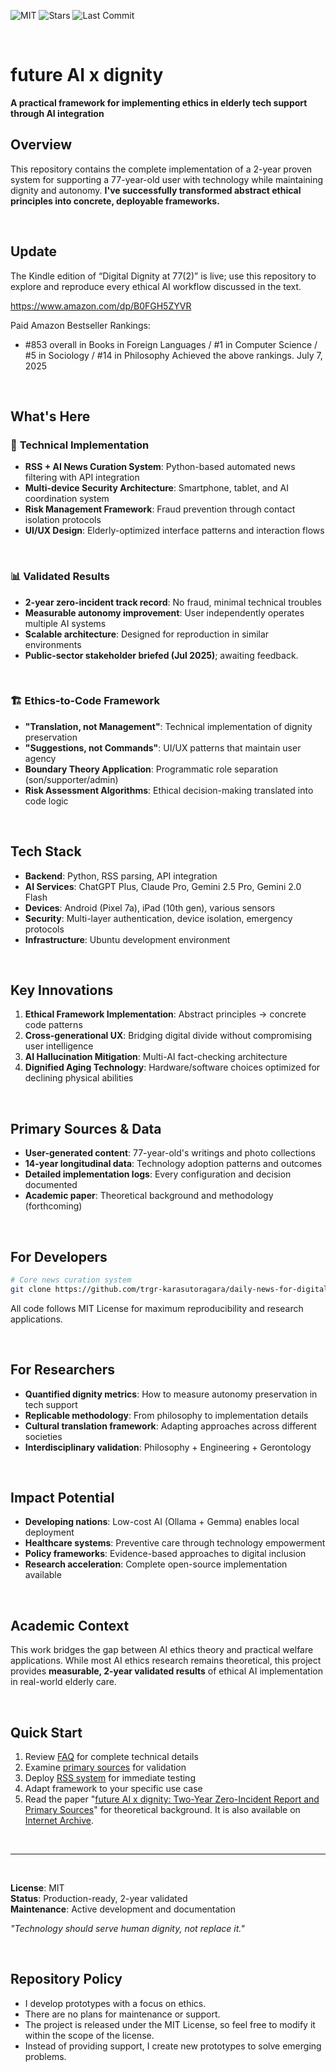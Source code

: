 ![MIT](https://img.shields.io/github/license/trgr-karasutoragara/trgr-karasutoragara.github.io)
![Stars](https://img.shields.io/github/stars/trgr-karasutoragara/trgr-karasutoragara.github.io?style=social)
![Last Commit](https://img.shields.io/github/last-commit/trgr-karasutoragara/trgr-karasutoragara.github.io)


<br>


# future AI x dignity

**A practical framework for implementing ethics in elderly tech support through AI integration**

## Overview

This repository contains the complete implementation of a 2-year proven system for supporting a 77-year-old user with technology while maintaining dignity and autonomy. **I've successfully transformed abstract ethical principles into concrete, deployable frameworks.**

<br>

## Update
The Kindle edition of “Digital Dignity at 77(2)” is live; use this repository to explore and reproduce every ethical AI workflow discussed in the text.

https://www.amazon.com/dp/B0FGH5ZYVR

Paid Amazon
Bestseller Rankings:

* \#853 overall in Books in Foreign Languages
  / #1 in Computer Science
  / #5 in Sociology
  / #14 in Philosophy
  Achieved the above rankings.
July 7, 2025

<br>

## What's Here

### 🔧 **Technical Implementation**
- **RSS + AI News Curation System**: Python-based automated news filtering with API integration
- **Multi-device Security Architecture**: Smartphone, tablet, and AI coordination system
- **Risk Management Framework**: Fraud prevention through contact isolation protocols
- **UI/UX Design**: Elderly-optimized interface patterns and interaction flows

<br>

### 📊 **Validated Results** 
- **2-year zero-incident track record**: No fraud, minimal technical troubles
- **Measurable autonomy improvement**: User independently operates multiple AI systems
- **Scalable architecture**: Designed for reproduction in similar environments
- **Public-sector stakeholder briefed (Jul 2025)**; awaiting feedback.

<br>

### 🏗️ **Ethics-to-Code Framework**
- **"Translation, not Management"**: Technical implementation of dignity preservation
- **"Suggestions, not Commands"**: UI/UX patterns that maintain user agency
- **Boundary Theory Application**: Programmatic role separation (son/supporter/admin)
- **Risk Assessment Algorithms**: Ethical decision-making translated into code logic

<br>

## Tech Stack

- **Backend**: Python, RSS parsing, API integration
- **AI Services**: ChatGPT Plus, Claude Pro, Gemini 2.5 Pro, Gemini 2.0 Flash
- **Devices**: Android (Pixel 7a), iPad (10th gen), various sensors
- **Security**: Multi-layer authentication, device isolation, emergency protocols
- **Infrastructure**: Ubuntu development environment

<br>

## Key Innovations

1. **Ethical Framework Implementation**: Abstract principles → concrete code patterns
2. **Cross-generational UX**: Bridging digital divide without compromising user intelligence  
3. **AI Hallucination Mitigation**: Multi-AI fact-checking architecture
4. **Dignified Aging Technology**: Hardware/software choices optimized for declining physical abilities

<br>

## Primary Sources & Data

- **User-generated content**: 77-year-old's writings and photo collections
- **14-year longitudinal data**: Technology adoption patterns and outcomes
- **Detailed implementation logs**: Every configuration and decision documented
- **Academic paper**: Theoretical background and methodology (forthcoming)

<br>

## For Developers

```bash
# Core news curation system
git clone https://github.com/trgr-karasutoragara/daily-news-for-digital-dignity
```

All code follows MIT License for maximum reproducibility and research applications.

<br>

## For Researchers

- **Quantified dignity metrics**: How to measure autonomy preservation in tech support
- **Replicable methodology**: From philosophy to implementation details
- **Cultural translation framework**: Adapting approaches across different societies
- **Interdisciplinary validation**: Philosophy + Engineering + Gerontology

<br>

## Impact Potential

- **Developing nations**: Low-cost AI (Ollama + Gemma) enables local deployment
- **Healthcare systems**: Preventive care through technology empowerment  
- **Policy frameworks**: Evidence-based approaches to digital inclusion
- **Research acceleration**: Complete open-source implementation available

<br>

## Academic Context

This work bridges the gap between AI ethics theory and practical welfare applications. While most AI ethics research remains theoretical, this project provides **measurable, 2-year validated results** of ethical AI implementation in real-world elderly care.

<br>

## Quick Start

1. Review [FAQ](https://trgr-karasutoragara.github.io/faq.html) for complete technical details
2. Examine [primary sources](https://trgr-karasutoragara.github.io/) for validation
3. Deploy [RSS system](https://github.com/trgr-karasutoragara/daily-news-for-digital-dignity) for immediate testing
4. Adapt framework to your specific use case
5. Read the paper "[future AI x dignity: Two-Year Zero-Incident Report and Primary Sources](https://www.academia.edu/130269659/future_AI_x_dignity_Two_Year_Zero_Incident_Report_and_Primary_Sources)" for theoretical background. It is also available on [Internet Archive](https://archive.org/details/future_AI_x_dignity_Two_Year_Zero_Incide).

<br>

---

<br>

**License**: MIT  
**Status**: Production-ready, 2-year validated  
**Maintenance**: Active development and documentation

*"Technology should serve human dignity, not replace it."*


<br>

## Repository Policy

- I develop prototypes with a focus on ethics.
- There are no plans for maintenance or support.
- The project is released under the MIT License, so feel free to modify it within the scope of the license.
- Instead of providing support, I create new prototypes to solve emerging problems.



